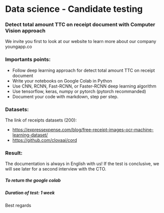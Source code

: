 # Data science - Candidate testing

### Detect total amount TTC on receipt document with Computer Vision approach
We invite you first to look at our website to learn more about our company youngapp.co

### Importants points:
- Follow deep learning approach for detect total amount TTC on receipt document
- Write your notebooks on Google Colab in Python
- Use CNN, RCNN, Fast-RCNN, or Faster-RCNN deep learning algorithm
- Use tensorflow, keras, numpy or pytorch (pytorch recommanded) 
- Document your code with markdown, step per step.

### Datasets:
The link of receipts datasets (200):
- https://expressexpense.com/blog/free-receipt-images-ocr-machine-learning-dataset/
- https://github.com/clovaai/cord

### Result:
The documentation is always in English with us!
If the test is conclusive, we will see later for a second interview with the CTO.

##### To return **the google colab**

##### Duration of test: 1 week
Best regards
